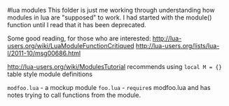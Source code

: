 #lua modules
This folder is just me working through understanding how modules in lua are "supposed" to work. I had started with the module() function until I read that it has been deprecated.

Some good reading, for those who are interested:
http://lua-users.org/wiki/LuaModuleFunctionCritiqued
http://lua-users.org/lists/lua-l/2011-10/msg00686.html

http://lua-users.org/wiki/ModulesTutorial recommends using `local M = {}` table style module definitions

`modfoo.lua` - a mockup module
`foo.lua` - `require`s modfoo.lua and has notes trying to call functions from the module.
